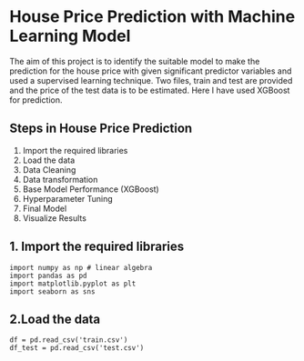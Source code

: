 # House Price Prediction with Machine Learning Model

The aim of this project is to identify the suitable model to make the prediction for the house price with given significant predictor variables and used a supervised learning technique. Two files, train and test are provided and the price of the test data is to be estimated. Here I have used XGBoost for prediction.


## Steps in House Price Prediction
1. Import the required libraries
2. Load the data
3. Data Cleaning
4. Data transformation
5. Base Model Performance (XGBoost)
6. Hyperparameter Tuning
7. Final Model
8. Visualize Results

## 1. Import the required libraries
```
import numpy as np # linear algebra
import pandas as pd
import matplotlib.pyplot as plt
import seaborn as sns
```
## 2.Load the data




```
df = pd.read_csv('train.csv')
df_test = pd.read_csv('test.csv')
```
 
